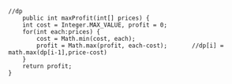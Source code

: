     //dp
	    public int maxProfit(int[] prices) {
		int cost = Integer.MAX_VALUE, profit = 0;
		for(int each:prices) {
			cost = Math.min(cost, each);
			profit = Math.max(profit, each-cost);		//dp[i] = math.max(dp[i-1],price-cost)
		}
		return profit;
	}
